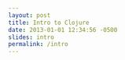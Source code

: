 ```yaml
---
layout: post
title: Intro to Clojure
date: 2013-01-01 12:34:56 -0500
slides: intro
permalink: /intro
---
```

